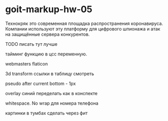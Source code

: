 # goit-markup-hw-05

Технокряк это современная площадка распространения коронавируса. Компании
используют эту платформу для цифрового шпионажа и атак на защищённые сервера
конкурентов.

TODO писать тут лучше

тайминг функцию в цсс переменную. 

webmasters 
flaticon

3d transform ссылки в таблицу смотреть

pseudo after current bottom - 1px

overlay синий переделать как в конспекте

whitespace. No wrap для номера телефона

картинки в тумбах сделать через фит

